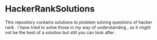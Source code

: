 # HackerRankSolutions
This repository contains solutions to problem solving questions of hacker rank . I have tried to solve those in my way of understanding , so it  might not be the best of a solution but still you can look after .


